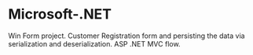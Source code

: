 # Microsoft-.NET
Win Form project.
Customer Registration form and persisting the data via serialization and deserialization.
ASP .NET MVC flow.

